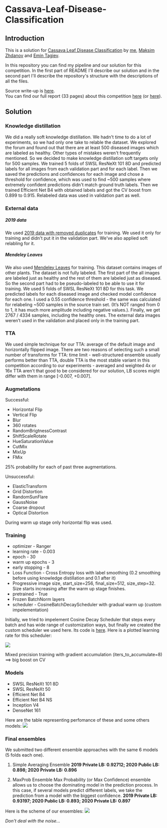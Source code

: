# Cassava-Leaf-Disease-Classification

## Introduction
This is a solution for [Cassava Leaf Disease Classification](https://www.kaggle.com/c/cassava-leaf-disease-classification) by [me](https://github.com/t0efL), [Maksim Zhdanov](https://github.com/xzcodes) and [Emin Tagiev](https://github.com/Emilien-mipt).  

In this repository you can find my pipeline and our solution for this competition. In the first part of README I'll describe our solution and in the second part I'll describe the repository's structure with the descriptions of all the files.

Source write-up is [here](https://www.kaggle.com/c/cassava-leaf-disease-classification/discussion/220586).  
You can find our full report (33 pages) about this competition [here](https://docs.google.com/document/d/1TNTfrDrhYSAAgL_L6gIX5stw1Lfm76XJ-QY7yS4UfTc/edit?usp=sharing) (or [here](https://github.com/t0efL/Cassava-Leaf-Disease-Classification/blob/main/FullReport.docx)).

## Solution

### Knowledge distillation
We did a really soft knowledge distillation. We hadn't time to do a lot of experiments, so we had only one take to relable the dataset. We explored the forum and found out that there are at least 500 diseased images which are labeled as healthy. Other types of mistakes weren't frequently mentioned. So we decided to make knowledge distillation soft targets only for 500 samples. We trained 5 folds of SWSL ResNeXt 101 8D and predicted labels for all images from each validation part and for each label. Then we saved the predictions and confidences for each image and chose a threshold for confidence, which was used to find ~500 samples where extremely confident predictions didn't match ground truth labels. Then we trained Efficient Net B4 with obtained labels and got the CV boost from 0.899 to 0.915. Relabeled data was used in validation part as well.

### External data
##### 2019 data
We used [2019 data with removed duplicates](https://www.kaggle.com/tahsin/cassava-leaf-disease-merged) for training. We used it only for training and didn't put it in the validation part. We've also applied soft relabling for it.
##### Mendeley Leaves
We also used [Mendeley Leaves](https://www.kaggle.com/nroman/mendeley-leaves) for training. This dataset contains images of other plants. The dataset is not fully labeled. The first part of the all images are labeled just as healthy and the rest of them are labeled just as diseased. So the second part had to be pseudo-labeled to be able to use it for training. We used 5 folds of SWSL ResNeXt 101 8D for this task. We predicted labels for each diseased image and checked model confidence for each one. I used a 0.55 confidence threshold - the same  was calculated for relabeling  ~500 samples in the source train set. (It’s NOT ranged from 0 to 1, it has much more amplitude including negative values.). Finally, we get  2767 / 4334 samples, including the healthy ones. The external data images weren’t used in the validation and placed only in the training part.

### TTA
We used simple technique for our TTA: average of the default image and horizontally flipped image. There are two reasons of selecting such a small number of transforms for TTA: time limit - well-structured ensemble usually performs better than TTA,  double TTA is the most stable variant in this competition according to our experiments - averaged and weighted 4x or 16x TTA aren't that good to be considered for our solution, LB scores might differ with them in range [-0.007, +0.007]. 

### Augmetations

Successful:
- Horizontal Flip
- Vertical Flip
- Blur
- 360 rotates 
- RandomBrigtnessContrast 
- ShiftScaleRotate
- HueSaturationValue
- CutMix
- MixUp
- FMix 

25% probability for each of past three augmentations.

Unsuccessful:
- ElasticTransform
- Grid Distortion
- RandomSunFlare
- GaussNoise
- Coarse dropout
- Optical Distortion

During warm up stage only horizontal flip was used.

### Training
- optimizer - Ranger
- learning rate - 0.003
- epoch - 30
- warm up epochs - 3
- early stopping - 8
- Loss Function - Cross Entropy loss with label smoothing (0.2 smoothing before using knowledge distillation and 0.1 after it)
- Progressive image size, start_size=256, final_size=512, size_step=32. Size starts increasing after the warm up stage finishes.
- pretrained - True
- Frozen BatchNorm layers
- scheduler  - CosineBatchDecayScheduler with gradual warm up (custom impelementation)

Initially, we tried to impelement Cosine Decay Scheduler that steps every batch and has wide range of customization ways, but finally we created the custom scheduler we used here. Its code is [here](https://github.com/t0efL/Cassava-Leaf-Disease-Classification/blob/main/custom_functions/scheduler.py). Here is a plotted learning rate for this scheduler:

![](https://github.com/t0efL/Cassava-Leaf-Disease-Classification/blob/main/images/lr_plot.png)

Mixed precision training with gradient accumulation (iters_to_accumulate=8) ==> big boost on CV

### Models
- SWSL ResNeXt 101 8D
- SWSL ResNeXt 50
- Efficient Net B4
- Efficient Net B4 NS
- Inception V4
- DenseNet 161

Here are the table representing perfomance of these and some others models:
![](https://github.com/t0efL/Cassava-Leaf-Disease-Classification/blob/main/images/table.jpg)

### Final ensembles
We submitted two different ensemble approaches with the same 6 models (5 folds each one). 

1) Simple Averaging Ensemble
**2019 Private LB: 0.92712; 2020 Public LB: 0.898; 2020 Private LB: 0.896**

2) MaxProb Ensemble
Max Probability (or Max Confidence) ensemble allows us to choose the dominating model in the prediction process. In this case, if several models predict different labels, we take the prediction from a model with the biggest confidence.
**2019 Private LB: 0.93197; 2020 Public LB: 0.893; 2020 Private LB: 0.897**

Here is the scheme of our ensembles:
![](https://github.com/t0efL/Cassava-Leaf-Disease-Classification/blob/main/images/scheme.png)

*Don't deal with the noise...*
